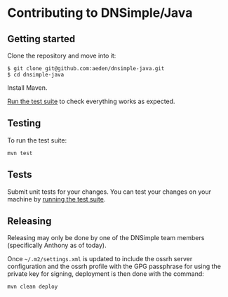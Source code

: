 # Contributing to DNSimple/Java

## Getting started

Clone the repository and move into it:

```
$ git clone git@github.com:aeden/dnsimple-java.git
$ cd dnsimple-java
```

Install Maven.

[Run the test suite](#testing) to check everything works as expected.

## Testing

To run the test suite:

    mvn test

## Tests

Submit unit tests for your changes. You can test your changes on your machine by [running the test suite](#testing).

## Releasing

Releasing may only be done by one of the DNSimple team members (specifically Anthony as of today).

Once `~/.m2/settings.xml` is updated to include the ossrh server configuration and the ossrh profile with the GPG passphrase for using the private key for signing, deployment is then done with the command:

    mvn clean deploy
